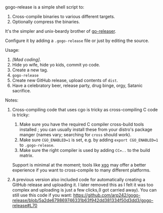 gogo-release is a simple shell script to:

1. Cross-compile binaries to various different targets.
2. Optionally compress the binaries.

It's the simpler and unix-beardy brother of [go-releaser][gor].

Configure it by adding a `.gogo-release` file or just by editing the source.

Usage:

1. *[Mad coding]*.
2. Hide yo wife, hide yo kids, commit yo code.
3. Create a new tag.
4. `gogo-release`
5. Create new GitHub release, upload contents of `dist`.
6. Have a celebratory beer, release party, drug binge, orgy, Satanic sacrifice.

Notes:

1. Cross-compiling code that uses cgo is tricky as cross-compiling C code is
   tricky:

   1. Make sure you have the required C compiler cross-build tools installed ;
      you can usually install these from your distro's package manger (names
      vary; searching for `cross` should work).
   2. Make sure `CGO_ENABLED=1` is set, e.g. by adding `export CGO_ENABLED=1` to
      `.gogo-release`.
   3. Make sure the right compiler is used by adding `CC=..` to the build
      matrix.

   Support is minimal at the moment; tools like [xgo][xgo] may offer a better
   experience if you want to cross-compile to many different platforms.

2. A previous version also included code for automatically creating a GitHub
   release and uploading it. I later removed this as I felt it was too complex
   and uploading is just a few clicks,(I got carried away). You can still use
   this code if you want:
   https://github.com/arp242/gogo-release/blob/5a2de679869746331b63f942dd381334f50d3dd3/gogo-release#L70

[gor]: https://github.com/goreleaser/goreleaser
[xgo]: https://github.com/karalabe/xgo
[sqlite]: https://github.com/mattn/go-sqlite3/issues/384

